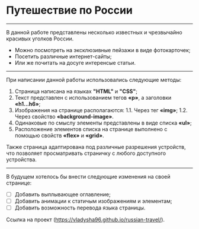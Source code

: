 # Путешествие по России
___
В данной работе представлены несколько известных и чрезвычайно красивых уголков России.
* Можно посмотреть на эксклюзивные пейзажи в виде фотокарточек;
* Посетить различные интернет-сайты;
* Или же почитать на досуге интеренсые статьи.
___
При написании данной работы использовались следующие методы:
1. Страница написана на языках __"HTML"__ и __"CSS"__;
2. Текст представлен с использованием тегов __&laquo;p&raquo;__, а заголовки __&laquo;h1...h6&raquo;__;
3. Изображения на странице располагаются:
1.1. Через тег __&laquo;img&raquo;__;
1.2. Через свойство __&laquo;background-image&raquo;__.
4. Одинаковые по смыслу элементы представлены в виде списка __&laquo;ul&raquo;__;
5. Расположение элементов списка на странице выполнено с помощью свойств __&laquo;flex&raquo;__ и __&laquo;grid&raquo;__.

Также страница адаптирована под различные разрешения устройств, что позволяет просматривать страничку с любого доступного устройства.
___
В будущем хотелось бы внести следующие изменения на своей странице:
- [ ] Добавить выплывающее оглавление;
- [ ] Добавить анимации к статичым изображениям и элементам;
- [ ] Добавить возможность перевода языка страницы.

Ссылка на проект (https://vladysha96.github.io/russian-travel/).